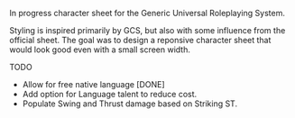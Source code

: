 In progress character sheet for the Generic Universal Roleplaying System.

Styling is inspired primarily by GCS, but also with some influence from the official sheet. The goal was to design a reponsive character sheet that would look good even with a small screen width.


TODO
 - Allow for free native language [DONE]
 - Add option for Language talent to reduce cost.
 - Populate Swing and Thrust damage based on Striking ST.

